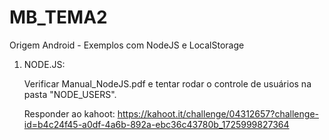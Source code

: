# MB_TEMA2
Origem Android - Exemplos com NodeJS e LocalStorage

1) NODE.JS:
   
   Verificar Manual_NodeJS.pdf e tentar rodar o controle de usuários na pasta "NODE_USERS".
   
   Responder ao kahoot: https://kahoot.it/challenge/04312657?challenge-id=b4c24f45-a0df-4a6b-892a-ebc36c43780b_1725999827364
   
